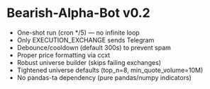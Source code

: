 # Bearish-Alpha-Bot v0.2

- One-shot run (cron */5) — no infinite loop
- Only EXECUTION_EXCHANGE sends Telegram
- Debounce/cooldown (default 300s) to prevent spam
- Proper price formatting via ccxt
- Robust universe builder (skips failing exchanges)
- Tightened universe defaults (top_n=8, min_quote_volume=10M)
- No pandas-ta dependency (pure pandas/numpy indicators)
